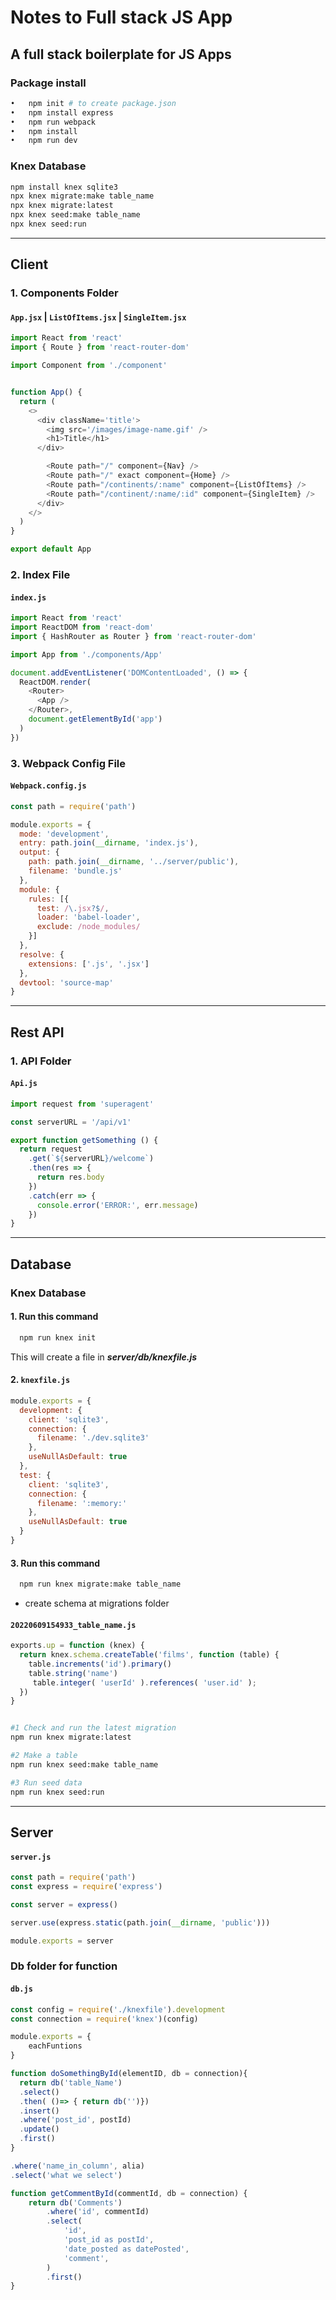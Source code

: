 # Notes to Full stack JS App

## A full stack boilerplate for JS Apps

### Package install

```sh
•	npm init # to create package.json
•	npm install express
•	npm run webpack
•	npm install
•	npm run dev
```

### Knex Database

```sh
npm install knex sqlite3
npx knex migrate:make table_name
npx knex migrate:latest
npx knex seed:make table_name
npx knex seed:run
```

--- 

## Client

### 1. Components Folder

#### `App.jsx` | `ListOfItems.jsx` | `SingleItem.jsx`

```js
import React from 'react'
import { Route } from 'react-router-dom'

import Component from './component'


function App() {
  return (
    <>
      <div className='title'>
        <img src='/images/image-name.gif' />
        <h1>Title</h1>
      </div>

        <Route path="/" component={Nav} />
        <Route path="/" exact component={Home} />
        <Route path="/continents/:name" component={ListOfItems} />
        <Route path="/continent/:name/:id" component={SingleItem} />
      </div>
    </>
  )
}

export default App
```

### 2. Index File
#### `index.js`
```js
import React from 'react'
import ReactDOM from 'react-dom'
import { HashRouter as Router } from 'react-router-dom'

import App from './components/App'

document.addEventListener('DOMContentLoaded', () => {
  ReactDOM.render(
    <Router>
      <App />
    </Router>,
    document.getElementById('app')
  )
})

```

### 3. Webpack Config File
#### `Webpack.config.js`
```js
const path = require('path')

module.exports = {
  mode: 'development',
  entry: path.join(__dirname, 'index.js'),
  output: {
    path: path.join(__dirname, '../server/public'),
    filename: 'bundle.js'
  },
  module: {
    rules: [{
      test: /\.jsx?$/,
      loader: 'babel-loader',
      exclude: /node_modules/
    }]
  },
  resolve: {
    extensions: ['.js', '.jsx']
  },
  devtool: 'source-map'
}

```

---
## Rest API
### 1. API Folder
#### `Api.js`
```js
import request from 'superagent'

const serverURL = '/api/v1'

export function getSomething () {
  return request
    .get(`${serverURL}/welcome`)
    .then(res => {
      return res.body
    })
    .catch(err => {
      console.error('ERROR:', err.message)
    })
}

```

--- 
## Database
### Knex Database
#### 1. Run this command
```sh 
  npm run knex init
```
This will create a file in ***server/db/knexfile.js***

#### 2. `knexfile.js`

```js
module.exports = {
  development: {
    client: 'sqlite3',
    connection: {
      filename: './dev.sqlite3'
    },
    useNullAsDefault: true
  },
  test: {
    client: 'sqlite3',
    connection: {
      filename: ':memory:'
    },
    useNullAsDefault: true
  }
}
```
#### 3. Run this command
```sh 
  npm run knex migrate:make table_name
```
* create schema at migrations folder
 #### `20220609154933_table_name.js`
```js
exports.up = function (knex) {
  return knex.schema.createTable('films', function (table) {
    table.increments('id').primary()
    table.string('name')
     table.integer( 'userId' ).references( 'user.id' );
  })
}
``` 

```sh

#1 Check and run the latest migration
npm run knex migrate:latest

#2 Make a table
npm run knex seed:make table_name

#3 Run seed data
npm run knex seed:run

```

---

## Server
#### `server.js`
```js
const path = require('path')
const express = require('express')

const server = express()

server.use(express.static(path.join(__dirname, 'public')))

module.exports = server
```

###  Db folder for function 
#### `db.js`

```js
const config = require('./knexfile').development
const connection = require('knex')(config)

module.exports = {
    eachFuntions
}

function doSomethingById(elementID, db = connection){
  return db('table_Name')
  .select()
  .then( ()=> { return db('')})
  .insert()
  .where('post_id', postId)
  .update()
  .first()
}

.where('name_in_column', alia)
.select('what we select')

function getCommentById(commentId, db = connection) {
    return db('Comments')
        .where('id', commentId)
        .select(
            'id',
            'post_id as postId',
            'date_posted as datePosted',
            'comment',      
        )
        .first()
}

```
